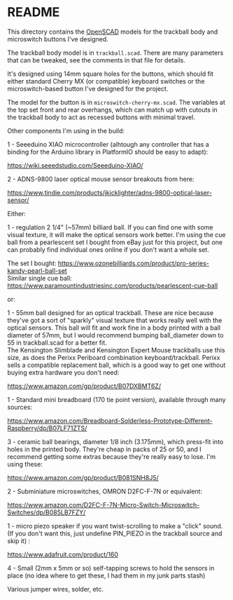 # README #

This directory contains the [OpenSCAD](https://www.openscad.org) models for the trackball body and microswitch buttons I've designed.

The trackball body model is in `trackball.scad`. There are many parameters that can be tweaked, see the comments in that file for details. 

It's designed using 14mm square holes for the buttons, which should fit either standard Cherry MX (or compatible) keyboard switches or the microswitch-based button I've designed for the project.

The model for the button is in `microswitch-cherry-mx.scad`. The variables at the top set front and rear overhangs, which can match up with cutouts in the trackball body to act as recessed buttons with minimal travel.

Other components I'm using in the build:

1 - Seeeduino XIAO microcontroller (alhtough any controller that has a binding for the Arduino library in PlatformIO should be easy to adapt):

https://wiki.seeedstudio.com/Seeeduino-XIAO/

2 -  ADNS-9800 laser optical mouse sensor breakouts from here:

https://www.tindie.com/products/jkicklighter/adns-9800-optical-laser-sensor/

Either:

1 - regulation 2 1/4" (~57mm) billiard ball. If you can find one with some visual texture, it will make the optical sensors work better. I'm using the cue ball from a pearlescent set I bought from eBay just for this project, but one can probably find individual ones online if you don't want a whole set.

The set I bought: https://www.ozonebilliards.com/product/pro-series-kandy-pearl-ball-set <br>
Similar single cue ball: https://www.paramountindustriesinc.com/products/pearlescent-cue-ball

or:

1 - 55mm ball designed for an optical trackball. These are nice because they've got a sort of "sparkly" visual texture that works really well with the optical sensors. This ball will fit and work fine in a body printed with a ball diameter of 57mm, but I would recommend bumping ball_diameter down to 55 in trackball.scad for a better fit.<br>
The Kensington Slimblade and Kensington Expert Mouse trackballs use this size, as does the Perixx Periboard combination keyboard/trackball. Perixx sells a compatible replacement ball, which is a good way to get one without buying extra hardware you don't need:

https://www.amazon.com/gp/product/B07DXBMT6Z/

1 - Standard mini breadboard (170 tie point version), available through many sources:

https://www.amazon.com/Breadboard-Solderless-Prototype-Different-Raspberry/dp/B07LF71ZTS/

3 - ceramic ball bearings, diameter 1/8 inch (3.175mm), which press-fit into holes in the printed body. 
They're cheap in packs of 25 or 50, and I recommend getting some extras because they're really easy to lose.
I'm using these:

https://www.amazon.com/gp/product/B081SNH8J5/

2 - Subminiature microswitches, OMRON D2FC-F-7N or equivalent:

https://www.amazon.com/D2FC-F-7N-Micro-Switch-Microswitch-Switches/dp/B085LB7FZY/

1 - micro piezo speaker if you want twist-scrolling to make a "click" sound. (If you don't want this, just undefine PIN_PIEZO in the trackball source and skip it) :

https://www.adafruit.com/product/160

4 - Small (2mm x 5mm or so) self-tapping screws to hold the sensors in place (no idea where to get these, I had them in my junk parts stash)

Various jumper wires, solder, etc.

